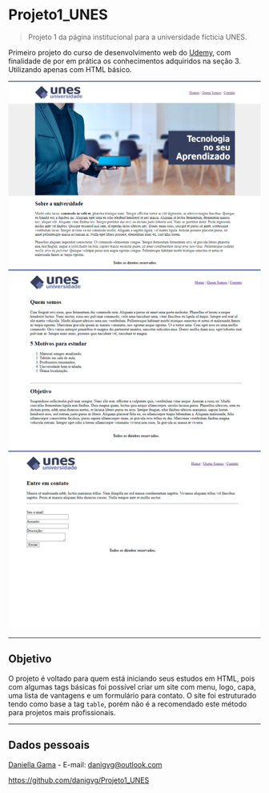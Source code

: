 # Projeto1_UNES
>Projeto 1 da página institucional para a universidade
>fícticia UNES.

Primeiro projeto do curso de desenvolvimento web do [Udemy](https://www.udemy.com/course/web-completo/), com finalidade de por em prática os conhecimentos adquiridos na seção 3. 
Utilizando apenas com HTML básico.
<br>

![Página incial](imagens/pagina1.png)
![Página quem somos](imagens/pagina2.png)
![Página contato](imagens/pagina3.png)

<hr>

## Objetivo

O projeto é voltado para quem está iniciando seus estudos em HTML, pois com algumas tags básicas foi possível criar um site com menu, logo, capa, uma lista de vantagens e um formulário para contato. O site foi estruturado tendo como base a tag `table`, porém não é a recomendado este método para projetos mais profissionais.

<hr>

## Dados pessoais

[Daniella Gama](https://www.linkedin.com/in/daniella-gomes-vieira-gama-71572718b/) - E-mail: danigvg@outlook.com

https://github.com/danigvg/Projeto1_UNES
